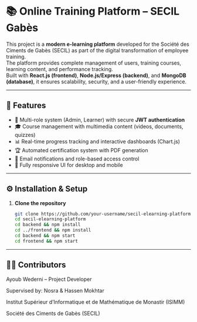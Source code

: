 # 📚 Online Training Platform – SECIL Gabès

This project is a **modern e-learning platform** developed for the Société des Ciments de Gabès (SECIL) as part of the digital transformation of employee training.  
The platform provides complete management of users, training courses, learning content, and performance tracking.  
Built with **React.js (frontend)**, **Node.js/Express (backend)**, and **MongoDB (database)**, it ensures scalability, security, and a user-friendly experience.  

---

## 🚀 Features
- 🔐 Multi-role system (Admin, Learner) with secure **JWT authentication**  
- 🎓 Course management with multimedia content (videos, documents, quizzes)  
- 📊 Real-time progress tracking and interactive dashboards (Chart.js)  
- 🏆 Automated certification system with PDF generation  
- 📧 Email notifications and role-based access control  
- 📱 Fully responsive UI for desktop and mobile  

---

## ⚙️ Installation & Setup

1. **Clone the repository**
   ```bash
   git clone https://github.com/your-username/secil-elearning-platform.git
   cd secil-elearning-platform
   cd backend && npm install
   cd ../frontend && npm install
   cd backend && npm start
   cd frontend && npm start
    ```
---
## 👨‍💻 Contributors

Ayoub Wederni – Project Developer

Supervised by: Nosra  & Hassen Mokhtar

Institut Supérieur d’Informatique et de Mathématique de Monastir (ISIMM)

Société des Ciments de Gabès (SECIL)
